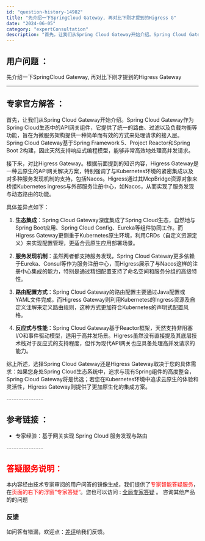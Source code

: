 ```yaml
---
id: "question-history-14982"
title: "先介绍一下SpringCloud Gateway, 再对比下刚才提到的Higress G"
date: "2024-06-05"
category: "expertConsultation"
description: "首先，让我们从Spring Cloud Gateway开始介绍。Spring Cloud Gateway作为Spring Cloud生态中的API网关组件，它提供了统一的路由、过滤以及负载均衡等功能，旨在为微服务架构提供一种简单而有效的方式来处理请求的接入层。Spring Cloud Gateway"
---
```


## 用户问题 ： 
 先介绍一下SpringCloud Gateway, 再对比下刚才提到的Higress Gateway  

---------------
## 专家官方解答 ：

首先，让我们从Spring Cloud Gateway开始介绍。Spring Cloud Gateway作为Spring Cloud生态中的API网关组件，它提供了统一的路由、过滤以及负载均衡等功能，旨在为微服务架构提供一种简单而有效的方式来处理请求的接入层。Spring Cloud Gateway基于Spring Framework 5、Project Reactor和Spring Boot 2构建，因此天然支持响应式编程模型，能够非常高效地处理高并发请求。

接下来，对比Higress Gateway。根据前面提到的知识内容，Higress Gateway是一种云原生的API网关解决方案，特别强调了与Kubernetes环境的紧密集成以及对多种服务发现机制的支持，包括Nacos。Higress通过其McpBridge资源对象来桥接Kubernetes ingress与外部服务注册中心，如Nacos，从而实现了服务发现与动态路由的功能。

具体差异点如下：

1. **生态集成**：Spring Cloud Gateway深度集成了Spring Cloud生态，自然地与Spring Boot应用、Spring Cloud Config、Eureka等组件协同工作。而Higress Gateway更侧重于Kubernetes原生环境，利用CRDs（自定义资源定义）来实现配置管理，更适合云原生应用部署场景。

2. **服务发现机制**：虽然两者都支持服务发现，Spring Cloud Gateway更多依赖于Eureka、Consul等作为服务注册中心，而Higress展示了与Nacos这样的注册中心集成的能力，特别是通过精细配置支持了命名空间和服务分组的高级特性。

3. **路由配置方式**：Spring Cloud Gateway的路由配置主要通过Java配置或YAML文件完成，而Higress Gateway则利用Kubernetes的Ingress资源及自定义注解来定义路由规则，这种方式更加符合Kubernetes的声明式配置风格。

4. **反应式与性能**：Spring Cloud Gateway基于Reactor框架，天然支持非阻塞I/O和事件驱动模型，适用于高并发场景。Higress虽然没有直接提及其底层技术栈对于反应式的支持程度，但作为现代API网关也应具备处理高并发请求的能力。

综上所述，选择Spring Cloud Gateway还是Higress Gateway取决于您的具体需求：如果您身处Spring Cloud生态系统中，追求与现有Spring组件的高度整合，Spring Cloud Gateway将是优选；若您在Kubernetes环境中追求云原生的体验和灵活性，Higress Gateway则提供了更加原生化的集成方案。


<font color="#949494">---------------</font> 


## 参考链接 ：

* 专家经验：基于网关实现 Spring Cloud 服务发现与路由 


 <font color="#949494">---------------</font> 
 


## <font color="#FF0000">答疑服务说明：</font> 

本内容经由技术专家审阅的用户问答的镜像生成，我们提供了<font color="#FF0000">专家智能答疑服务</font>，在<font color="#FF0000">页面的右下的浮窗”专家答疑“</font>。您也可以访问 : [全局专家答疑](https://answer.opensource.alibaba.com/docs/intro) 。 咨询其他产品的的问题

### 反馈
如问答有错漏，欢迎点：[差评](https://ai.nacos.io/user/feedbackByEnhancerGradePOJOID?enhancerGradePOJOId=15087)给我们反馈。
